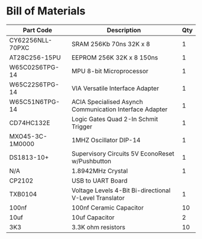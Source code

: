 # Bill of Materials

|Part Code|Description|Qty|
|----|----|----|
|CY62256NLL-70PXC|SRAM 256Kb 70ns 32K x 8|1|
|AT28C256-15PU|EEPROM 256K 32K x 8 150ns|1|
|W65C02S6TPG-14|MPU 8-bit Microprocessor|1|
|W65C22S6TPG-14|VIA Versatile Interface Adapter|1|
|W65C51N6TPG-14|ACIA Specialised Asynch Communication Interface Adapter|1|
|CD74HC132E|Logic Gates Quad 2-In Schmit Trigger|1|
|MXO45-3C-1M0000|1MHZ Oscillator DIP-14|1|
|DS1813-10+|Supervisory Circuits 5V EconoReset w/Pushbutton|1|
|N/A|1.8942MHz Crystal|1|
|CP2102|USB to UART Board| 
|TXB0104|Voltage Levels 4-Bit Bi-directional V-Level Translator|1|
|100nf|100nf Ceramic Capacitor|10|
|10uf|10uf Capacitor|2|
|3K3|3.3K ohm resistors|10|

